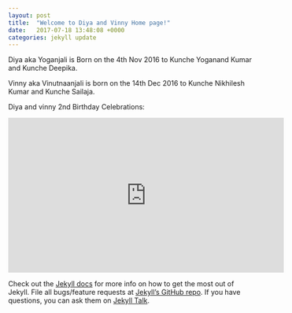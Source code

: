 ```yaml
---
layout: post
title:  "Welcome to Diya and Vinny Home page!"
date:   2017-07-18 13:48:08 +0000
categories: jekyll update
---
```

Diya aka Yoganjali is Born on the 4th Nov 2016 to Kunche Yoganand Kumar and Kunche Deepika.

Vinny aka Vinutnaanjali is born on the 14th Dec 2016 to Kunche Nikhilesh Kumar and Kunche Sailaja.

Diya and vinny 2nd Birthday Celebrations:

<iframe width="560" height="315" src="https://www.youtube.com/embed/ff95KPeiWJU" frameborder="0" allow="accelerometer; autoplay; encrypted-media; gyroscope; picture-in-picture" allowfullscreen></iframe>

Check out the [Jekyll docs][jekyll-docs] for more info on how to get the most out of Jekyll. File all bugs/feature requests at [Jekyll’s GitHub repo][jekyll-gh]. If you have questions, you can ask them on [Jekyll Talk][jekyll-talk].

[jekyll-docs]: http://jekyllrb.com/docs/home
[jekyll-gh]:   https://github.com/jekyll/jekyll
[jekyll-talk]: https://talk.jekyllrb.com/
